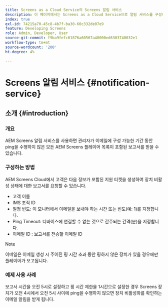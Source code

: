 ```yaml
---
title: Screens as a Cloud Service의 Screens 알림 서비스
description: 이 페이지에서는 Screens as a Cloud Service으로 알림 서비스를 구성하는 방법에 대해 설명합니다.
index: true
exl-id: 74215a70-45c8-4b7f-ba30-60c332de07e9
feature: Developing Screens
role: Admin, Developer, User
source-git-commit: f9ba9fefc61876a60567a40000ed6303740032e1
workflow-type: tm+mt
source-wordcount: '200'
ht-degree: 4%

---
```


# Screens 알림 서비스 {#notification-service}

## 소개 {#introduction}

### 개요

AEM Screens 알림 서비스를 사용하면 관리자가 이메일에 구성 가능한 기간 동안 ping을 수행하지 않은 모든 AEM Screens 플레이어 목록이 포함된 보고서를 받을 수 있습니다.

### 구성하는 방법

AEM Screens Cloud에서 고객은 다음 정보가 포함된 지원 티켓을 생성하여 장치 비활성 상태에 대한 보고서를 요청할 수 있습니다.

* 고객 이름
* IMS 조직 ID
* 일정 빈도: 이 모니터에서 이메일을 보내야 하는 시간 또는 빈도(예: 1)를 지정합니다.
* Ping Timeout: 디바이스에 연결할 수 없는 것으로 간주되는 간격(분)을 지정합니다.
* 이메일 ID : 보고서를 전송할 이메일 ID

>[!NOTE]
>이메일은 이메일 생성 시 주어진 핑 시간 초과 동안 핑하지 않은 장치가 있을 경우에만 플레이어가 보고됩니다.

### 예제 사용 사례

보고서 시간을 오전 5시로 설정하고 핑 시간 제한을 1시간으로 설정한 경우 Screens 장치가 오전 4시에서 오전 5시 사이에 ping을 수행하지 않으면 장치 비활성화를 확인하는 이메일 알림을 받게 됩니다.
